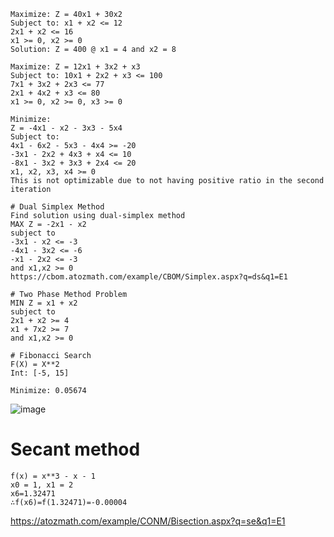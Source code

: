 
```
Maximize: Z = 40x1 + 30x2
Subject to: x1 + x2 <= 12
2x1 + x2 <= 16
x1 >= 0, x2 >= 0
Solution: Z = 400 @ x1 = 4 and x2 = 8
```

```
Maximize: Z = 12x1 + 3x2 + x3
Subject to: 10x1 + 2x2 + x3 <= 100
7x1 + 3x2 + 2x3 <= 77
2x1 + 4x2 + x3 <= 80
x1 >= 0, x2 >= 0, x3 >= 0
```

```
Minimize:
Z = -4x1 - x2 - 3x3 - 5x4
Subject to:
4x1 - 6x2 - 5x3 - 4x4 >= -20
-3x1 - 2x2 + 4x3 + x4 <= 10
-8x1 - 3x2 + 3x3 + 2x4 <= 20
x1, x2, x3, x4 >= 0
This is not optimizable due to not having positive ratio in the second iteration
```

```
# Dual Simplex Method
Find solution using dual-simplex method
MAX Z = -2x1 - x2
subject to
-3x1 - x2 <= -3
-4x1 - 3x2 <= -6
-x1 - 2x2 <= -3
and x1,x2 >= 0
https://cbom.atozmath.com/example/CBOM/Simplex.aspx?q=ds&q1=E1
```

```
# Two Phase Method Problem
MIN Z = x1 + x2
subject to
2x1 + x2 >= 4
x1 + 7x2 >= 7
and x1,x2 >= 0
```

```
# Fibonacci Search
F(X) = X**2
Int: [-5, 15]

Minimize: 0.05674 
```
![image](https://github.com/user-attachments/assets/d96aa608-b608-451b-8920-afc19ba837f0)

# Secant method

```
f(x) = x**3 - x - 1
x0 = 1, x1 = 2
x6=1.32471
∴f(x6)=f(1.32471)=-0.00004
```
https://atozmath.com/example/CONM/Bisection.aspx?q=se&q1=E1
